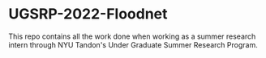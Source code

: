 # UGSRP-2022-Floodnet
This repo contains all the work done when working as a summer research intern through NYU Tandon's Under Graduate Summer Research Program.
